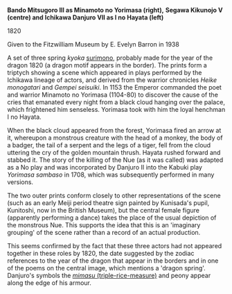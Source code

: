 **Bando Mitsugoro III as Minamoto no Yorimasa (right),** **Segawa Kikunojo V (centre) and Ichikawa Danjuro VII as I no Hayata (left)**

1820

Given to the Fitzwilliam Museum by E. Evelyn Barron in 1938

A set of three spring _kyoka_ [surimono](/theme/surimono-and-special-printing-effects), probably made for the year of the dragon 1820 (a dragon motif appears in the border). The prints form a triptych showing a scene which appeared in plays performed by the Ichikawa lineage of actors, and derived from the warrior chronicles _Heike monogatari_ and _Gempei seisuiki_. In 1153 the Emperor commanded the poet and warrior Minamoto no Yorimasa (1104-80) to discover the cause of the cries that emanated every night from a black cloud hanging over the palace, which frightened him senseless. Yorimasa took with him the loyal henchman I no Hayata.

When the black cloud appeared from the forest, Yorimasa fired an arrow at it, whereupon a monstrous creature with the head of a monkey, the body of a badger, the tail of a serpent and the legs of a tiger, fell from the cloud uttering the cry of the golden mountain thrush. Hayata rushed forward and stabbed it. The story of the killing of the Nue (as it was called) was adapted as a No play and was incorporated by Danjuro II into the Kabuki play _Yorimasa sambaso_ in 1708, which was subsequently performed in many versions.

The two outer prints conform closely to other representations of the scene (such as an early Meiji period theatre sign painted by Kunisada's pupil, Kunitoshi, now in the British Museum), but the central female figure (apparently performing a dance) takes the place of the usual depiction of the monstrous Nue. This supports the idea that this is an 'imaginary grouping' of the scene rather than a record of an actual production.

This seems confirmed by the fact that these three actors had not appeared together in these roles by 1820, the date suggested by the zodiac references to the year of the dragon that appear in the borders and in one of the poems on the central image, which mentions a 'dragon spring'. Danjuro's symbols the [_mimasu_ (triple-rice-measure)](/theme/actors-names-and-crests) and peony appear along the edge of his armour.
